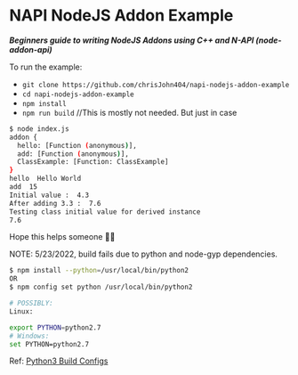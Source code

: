 # NAPI NodeJS Addon Example

***Beginners guide to writing NodeJS Addons using C++ and N-API (node-addon-api)***


To run the example:

- `git clone https://github.com/chrisJohn404/napi-nodejs-addon-example`
- `cd napi-nodejs-addon-example`
- `npm install`
- `npm run build` //This is mostly not needed. But just in case

```bash
$ node index.js
addon {
  hello: [Function (anonymous)],
  add: [Function (anonymous)],
  ClassExample: [Function: ClassExample]
}
hello  Hello World
add  15
Initial value :  4.3
After adding 3.3 :  7.6
Testing class initial value for derived instance
7.6
```

Hope this helps someone 🎉🌮

NOTE:
5/23/2022, build fails due to python and node-gyp dependencies.

```bash
$ npm install --python=/usr/local/bin/python2
OR
$ npm config set python /usr/local/bin/python2

# POSSIBLY:
Linux:

export PYTHON=python2.7
# Windows:
set PYTHON=python2.7
````

Ref: [Python3 Build Configs](https://stackoverflow.com/questions/20454199/how-to-use-a-different-version-of-python-during-npm-install)
